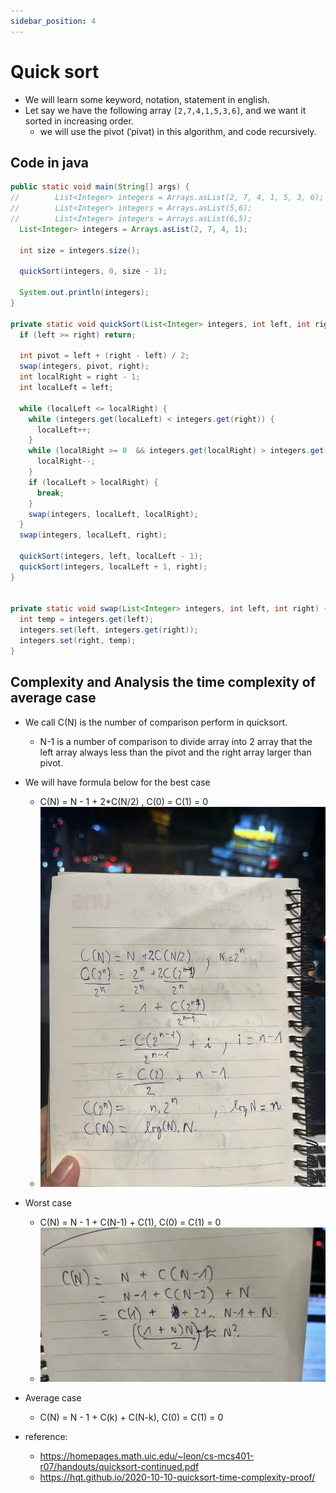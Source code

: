 ```yaml
---
sidebar_position: 4
---
```


# Quick sort
- We will learn some keyword, notation, statement in english.
- Let say we have the following array `[2,7,4,1,5,3,6]`, and we want it sorted in increasing order.
  - we will use the pivot (ˈpivət) in this algorithm, and code recursively. 

## Code in java
```java
public static void main(String[] args) {
//        List<Integer> integers = Arrays.asList(2, 7, 4, 1, 5, 3, 6);
//        List<Integer> integers = Arrays.asList(5,6);
//        List<Integer> integers = Arrays.asList(6,5);
  List<Integer> integers = Arrays.asList(2, 7, 4, 1);

  int size = integers.size();

  quickSort(integers, 0, size - 1);

  System.out.println(integers);
}

private static void quickSort(List<Integer> integers, int left, int right) {
  if (left >= right) return;

  int pivot = left + (right - left) / 2;
  swap(integers, pivot, right);
  int localRight = right - 1;
  int localLeft = left;

  while (localLeft <= localRight) {
    while (integers.get(localLeft) < integers.get(right)) {
      localLeft++;
    }
    while (localRight >= 0  && integers.get(localRight) > integers.get(right)) {
      localRight--;
    }
    if (localLeft > localRight) {
      break;
    }
    swap(integers, localLeft, localRight);
  }
  swap(integers, localLeft, right);

  quickSort(integers, left, localLeft - 1);
  quickSort(integers, localLeft + 1, right);
}


private static void swap(List<Integer> integers, int left, int right) {
  int temp = integers.get(left);
  integers.set(left, integers.get(right));
  integers.set(right, temp);
}
```

## Complexity and Analysis the time complexity of average case
- We call C(N) is the number of comparison perform in quicksort.
  - N-1 is a number of comparison to divide array into 2 array that the left array always less than the pivot and the right array larger than pivot.
- We will have formula below for the best case
  - C(N) = N - 1 + 2*C(N/2) , C(0) = C(1) = 0
  - ![quick sort best case](./img/quicksort-bestcase.jpeg)
- Worst case
  - C(N) = N - 1 + C(N-1) + C(1), C(0) = C(1) = 0
  - ![quick sort worst case](./img/quicksort-worstcase.jpeg)
- Average case
  - C(N) = N - 1 + C(k) + C(N-k), C(0) = C(1) = 0

- reference: 
  - https://homepages.math.uic.edu/~leon/cs-mcs401-r07/handouts/quicksort-continued.pdf
  - https://hqt.github.io/2020-10-10-quicksort-time-complexity-proof/
